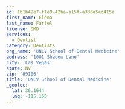 ```yaml
---
id: 1b1b42e7-f1e9-42ba-a15f-a336a5ed415e
first_name: Elena
last_name: Farfel
license: DMD
services:
  - Dentist
category: Dentists
org_name: 'UNLV School of Dental Medicine'
address: '1001 Shadow Lane'
city: 'Las Vegas'
state: NV
zip: '89106'
title: 'UNLV School of Dental Medicine'
_geoloc:
  lat: 36.1644
  lng: -115.165
---
```

